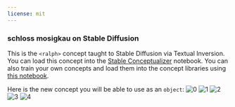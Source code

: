 ```yaml
---
license: mit
---
```

### schloss mosigkau on Stable Diffusion
This is the `<ralph>` concept taught to Stable Diffusion via Textual Inversion. You can load this concept into the [Stable Conceptualizer](https://colab.research.google.com/github/huggingface/notebooks/blob/main/diffusers/stable_conceptualizer_inference.ipynb) notebook. You can also train your own concepts and load them into the concept libraries using [this notebook](https://colab.research.google.com/github/huggingface/notebooks/blob/main/diffusers/sd_textual_inversion_training.ipynb).

Here is the new concept you will be able to use as an `object`:
![<ralph> 0](https://huggingface.co/sd-concepts-library/schloss-mosigkau/resolve/main/concept_images/0.jpeg)
![<ralph> 1](https://huggingface.co/sd-concepts-library/schloss-mosigkau/resolve/main/concept_images/3.jpeg)
![<ralph> 2](https://huggingface.co/sd-concepts-library/schloss-mosigkau/resolve/main/concept_images/4.jpeg)
![<ralph> 3](https://huggingface.co/sd-concepts-library/schloss-mosigkau/resolve/main/concept_images/1.jpeg)
![<ralph> 4](https://huggingface.co/sd-concepts-library/schloss-mosigkau/resolve/main/concept_images/2.jpeg)

